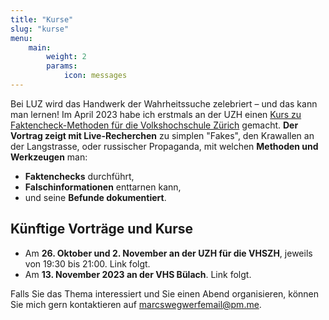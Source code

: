 ```yaml
---
title: "Kurse"
slug: "kurse"
menu:
    main:
        weight: 2
        params: 
            icon: messages
---
```


Bei LUZ wird das Handwerk der Wahrheitssuche zelebriert – und das kann man lernen! Im April 2023 habe ich erstmals an der UZH einen [Kurs zu Faktencheck-Methoden für die Volkshochschule Zürich](https://vhszh.ch/kursangebot/detail/fakten-bullshit-der-wahrheit-auf-der-spur/23S-0340-01/) gemacht. **Der Vortrag zeigt mit Live-Recherchen** zu simplen "Fakes", den Krawallen an der Langstrasse, oder russischer Propaganda, mit welchen **Methoden und Werkzeugen** man: 
- **Faktenchecks** durchführt,
- **Falschinformationen** enttarnen kann, 
- und seine **Befunde dokumentiert**.

## Künftige Vorträge und Kurse
* Am **26. Oktober und 2. November an der UZH für die VHSZH**, jeweils von 19:30 bis 21:00. Link folgt.
* Am **13. November 2023 an der VHS Bülach**. Link folgt.

Falls Sie das Thema interessiert und Sie einen Abend organisieren, können Sie mich gern kontaktieren auf marcswegwerfemail@pm.me.